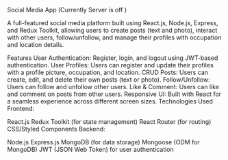 Social Media App (Currently Server is off )


A full-featured social media platform built using React.js, Node.js, Express, and Redux Toolkit, allowing users to create posts (text and photo), interact with other users, follow/unfollow, and manage their profiles with occupation and location details.

Features
User Authentication: Register, login, and logout using JWT-based authentication.
User Profiles: Users can register and update their profiles with a profile picture, occupation, and location.
CRUD Posts: Users can create, edit, and delete their own posts (text or photo).
Follow/Unfollow: Users can follow and unfollow other users.
Like & Comment: Users can like and comment on posts from other users.
Responsive UI: Built with React for a seamless experience across different screen sizes.
Technologies Used
Frontend:

React.js
Redux Toolkit (for state management)
React Router (for routing)
CSS/Styled Components
Backend:

Node.js
Express.js
MongoDB (for data storage)
Mongoose (ODM for MongoDB)
JWT (JSON Web Token) for user authentication
